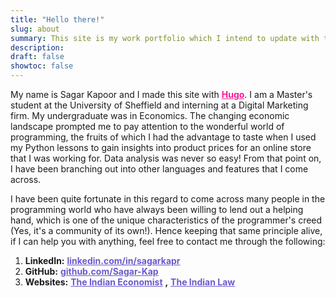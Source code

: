 ```yaml
---
title: "Hello there!"
slug: about
summary: This site is my work portfolio which I intend to update with the knowledge I gain from my continuous journey in the field of prgramming.
description: 
draft: false
showtoc: false
---
```


My name is Sagar Kapoor and I made this site with <a href = https://gohugo.io/ style = "color : DeepPink ;" target = "_blank"><strong>Hugo</strong></a>. I am a Master's student at the University of Sheffield and interning at a Digital Marketing firm. My undergraduate was in Economics. The changing economic landscape prompted me to pay attention to the wonderful world of programming, the fruits of which I had the advantage to taste when I used my Python lessons to gain insights into product prices for an online store that I was working for. Data analysis was never so easy! From that point on, I have been branching out into other languages and features that I come across.  

I have been quite fortunate in this regard to come across many people in the programming world who have always been willing to lend out a helping hand, which is one of the unique characteristics of the programmer's creed (Yes, it's a community of its own!). Hence keeping that same principle alive, if I can help you with anything, feel free to contact me through the following:

1. **LinkedIn:** <a href = https://www.linkedin.com/in/sagarkapr/ style = "color : SlateBlue;" target = "_blank"><strong>linkedin.com/in/sagarkapr</strong></a>
2. **GitHub:** <a href = https://github.com/sagar-kap/  style = "color : SlateBlue;" target = "_blank"><strong>github.com/Sagar-Kap</strong></a>
3. **Websites:** <a href = https://www.indianeconomist.in/  style = "color : SlateBlue;" target = "_blank"><strong>The Indian Economist</strong></a> **,**  <a href = https://theindianlaw.in/  style = "color : SlateBlue;" target = "_blank"><strong>The Indian Law</strong></a>
